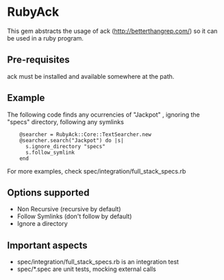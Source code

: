 # RubyAck

This gem abstracts the usage of ack (http://betterthangrep.com/) so it
can be used in a ruby program.

## Pre-requisites

ack must be installed and available somewhere at the path.

## Example

The following code finds any ocurrencies of "Jackpot" , ignoring the
"specs" directory, following any symlinks

        @searcher = RubyAck::Core::TextSearcher.new
        @searcher.search("Jackpot") do |s|
          s.ignore_directory "specs"
          s.follow_symlink
        end


For more examples, check spec/integration/full_stack_specs.rb


## Options supported

* Non Recursive  (recursive by default)
* Follow Symlinks (don't follow by default)
* Ignore a directory

## Important aspects

* spec/integration/full_stack_specs.rb is an integration test
* spec/*.spec are unit tests, mocking external calls
